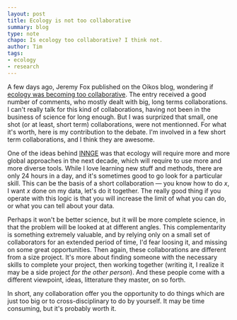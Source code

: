 ```yaml
---
layout: post
title: Ecology is not too collaborative
summary: blog
type: note
chapo: Is ecology too collaborative? I think not.
author: Tim
tags:
- ecology
- research
---
```


A few days ago, Jeremy Fox published on the Oikos blog, wondering if [ecology was becoming too collaborative](http://oikosjournal.wordpress.com/2012/04/27/is-ecology-becoming-too-collaborative). The entry received a good number of comments, who mostly dealt with big, long terms collaborations. I can't really talk for this kind of collaborations, having not been in the business of science for long enough. But I was surprized that small, one shot (or at least, short term) collaborations, were not mentionned. For what it's worth, here is my contribution to the debate. I'm involved in a few short term collaborations, and I think they are awesome.

One of the ideas behind [INNGE](http://innge.net/) was that ecology will require more and more global approaches in the next decade, which will require to use more and more diverse tools. While I love learning new stuff and methods, there are only 24 hours in a day, and it's sometimes good to go look for a particular skill. This can be the basis of a short collaboration — you know how to do *x*, I want *x* done on my data, let's do it together. The really good thing if you operate with this logic is that you will increase the limit of what you can do, or what you can tell about your data.

Perhaps it won't be better science, but it will be more complete science, in that the problem will be looked at at different angles. This complementarity is something extremely valuable, and by relying only on a small set of collaborators for an extended period of time, I'd fear loosing it, and missing on some great opportunities. Then again, these collaborations are different from a size project. It's more about finding someone with the necessary skills to complete your project, then working together (writing it, I realize it may be a side project *for the other person*). And these people come with a different viewpoint, ideas, litterature they master, on so forth.

In short, any collaboration offer you the opportunity to do things which are just too big or to cross-disciplinary to do by yourself. It may be time consuming, but it's probably worth it.